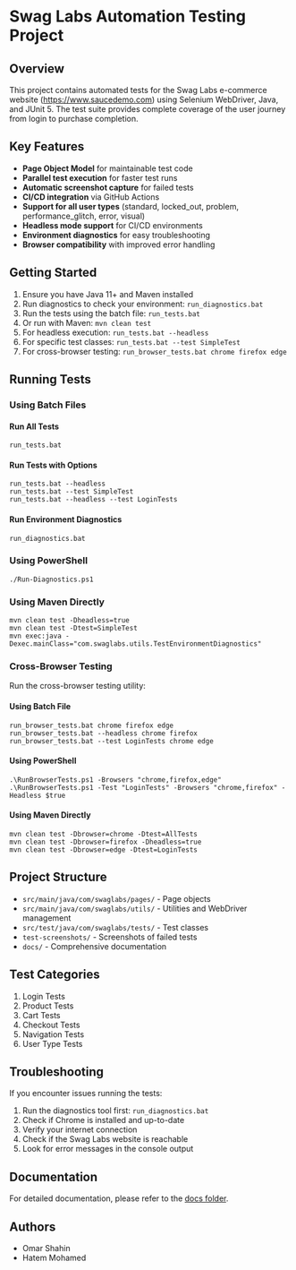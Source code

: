 # Swag Labs Automation Testing Project

## Overview
This project contains automated tests for the Swag Labs e-commerce website (https://www.saucedemo.com) using Selenium WebDriver, Java, and JUnit 5. The test suite provides complete coverage of the user journey from login to purchase completion.

## Key Features
- **Page Object Model** for maintainable test code
- **Parallel test execution** for faster test runs
- **Automatic screenshot capture** for failed tests
- **CI/CD integration** via GitHub Actions
- **Support for all user types** (standard, locked_out, problem, performance_glitch, error, visual)
- **Headless mode support** for CI/CD environments
- **Environment diagnostics** for easy troubleshooting
- **Browser compatibility** with improved error handling

## Getting Started
1. Ensure you have Java 11+ and Maven installed
2. Run diagnostics to check your environment: `run_diagnostics.bat`
3. Run the tests using the batch file: `run_tests.bat`
4. Or run with Maven: `mvn clean test`
5. For headless execution: `run_tests.bat --headless`
6. For specific test classes: `run_tests.bat --test SimpleTest`
7. For cross-browser testing: `run_browser_tests.bat chrome firefox edge`

## Running Tests
### Using Batch Files

#### Run All Tests
```
run_tests.bat
```

#### Run Tests with Options
```
run_tests.bat --headless
run_tests.bat --test SimpleTest
run_tests.bat --headless --test LoginTests
```

#### Run Environment Diagnostics
```
run_diagnostics.bat
```

### Using PowerShell
```
./Run-Diagnostics.ps1
```

### Using Maven Directly
```
mvn clean test -Dheadless=true
mvn clean test -Dtest=SimpleTest
mvn exec:java -Dexec.mainClass="com.swaglabs.utils.TestEnvironmentDiagnostics"
```

### Cross-Browser Testing

Run the cross-browser testing utility:

#### Using Batch File
```
run_browser_tests.bat chrome firefox edge
run_browser_tests.bat --headless chrome firefox
run_browser_tests.bat --test LoginTests chrome edge
```

#### Using PowerShell
```
.\RunBrowserTests.ps1 -Browsers "chrome,firefox,edge"
.\RunBrowserTests.ps1 -Test "LoginTests" -Browsers "chrome,firefox" -Headless $true
```

#### Using Maven Directly
```
mvn clean test -Dbrowser=chrome -Dtest=AllTests
mvn clean test -Dbrowser=firefox -Dheadless=true
mvn clean test -Dbrowser=edge -Dtest=LoginTests
```

## Project Structure
- `src/main/java/com/swaglabs/pages/` - Page objects
- `src/main/java/com/swaglabs/utils/` - Utilities and WebDriver management
- `src/test/java/com/swaglabs/tests/` - Test classes
- `test-screenshots/` - Screenshots of failed tests
- `docs/` - Comprehensive documentation

## Test Categories
1. Login Tests
2. Product Tests
3. Cart Tests
4. Checkout Tests
5. Navigation Tests
6. User Type Tests

## Troubleshooting
If you encounter issues running the tests:

1. Run the diagnostics tool first: `run_diagnostics.bat`
2. Check if Chrome is installed and up-to-date
3. Verify your internet connection
4. Check if the Swag Labs website is reachable
5. Look for error messages in the console output

## Documentation
For detailed documentation, please refer to the [docs folder](./docs/README.md).

## Authors
- Omar Shahin
- Hatem Mohamed
